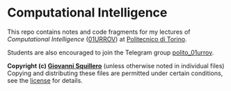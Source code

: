 Computational Intelligence
==========================

This repo contains notes and code fragments for my lectures of *Computational Intelligence* ([01URROV](https://didattica.polito.it/pls/portal30/gap.pkg_guide.viewGap?p_cod_ins=01URROV)) at [Politecnico di Torino](https://www.polito.it/). 

Students are also encouraged to join the Telegram group [polito_01urrov](https://t.me/polito_01urrov).

**Copyright (c) [Giovanni Squillero](https://squillero.github.io/)** (unless otherwise noted in individual files)  
Copying and distributing these files are permitted under certain conditions, see the [license](./LICENSE.md) for details.  
